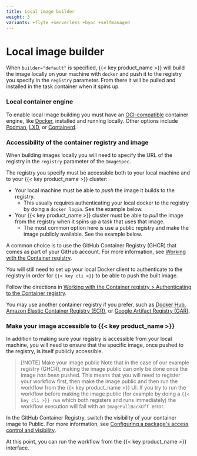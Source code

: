```yaml
---
title: Local image builder
weight: 3
variants: +flyte +serverless +byoc +selfmanaged
---
```


# Local image builder

When `builder="default"` is specified, {{< key product_name >}} will build the image locally on your machine with `docker` and push it to the registry you specify in the `registry` parameter.
From there it will be pulled and installed in the task container when it spins up.

### Local container engine

To enable local image building you must have an [OCI-compatible](https://opencontainers.org/) container engine, like [Docker](https://docs.docker.com/get-docker/), installed and running locally.
Other options include [Podman](https://podman.io/), [LXD](https://linuxcontainers.org/lxd/introduction/), or [Containerd](https://containerd.io/).

### Accessibility of the container registry and image

When building images locally you will need to specify the URL of the registry in the `registry` parameter of the `ImageSpec`.

The registry you specify must be accessible both to your local machine and to your {{< key product_name >}} cluster:

* Your local machine must be able to *push* the image it builds to the registry.
  * This usually requires authenticating your local docker to the registry by doing a `docker login`. See the example below.
* Your {{< key product_name >}} cluster must be able to *pull* the image from the registry when it spins up a task that uses that image.
  * The most common option here is use a public registry and make the image publicly available. See the example below.

A common choice is to use the GitHub Container Registry (GHCR) that comes as part of your GitHub account.
For more information, see [Working with the Container registry](https://docs.github.com/en/packages/working-with-a-github-packages-registry/working-with-the-container-registry).

You will still need to set up your local Docker client to authenticate to the registry in order for `{{< key cli >}}` to be able to push the built image.

Follow the directions in [Working with the Container registry > Authenticating to the Container registry](https://docs.github.com/en/packages/working-with-a-github-packages-registry/working-with-the-container-registry#authenticating-to-the-container-registry).

You may use another container registry if you prefer,
such as [Docker Hub](https://hub.docker.com/),
[Amazon Elastic Container Registry (ECR)](../integrations/enabling-aws-resources/enabling-aws-ecr),
or [Google Artifact Registry (GAR)](../integrations/enabling-gcp-resources/enabling-google-artifact-registry).


### Make your image accessible to {{< key product_name >}}

In addition to making sure your registry is accessible from your local machine, you will need to ensure that the specific image, once pushed to the registry, is itself publicly accessible.

> [!NOTE] Make your image public
> Note that in the case of our example registry (GHCR), making the image public can only be done once the image _has been_ pushed.
> This means that you will need to register your workflow first, then make the image public and then run the workflow from the {{< key product_name >}} UI.
> If you try to run the workflow before making the image public (for example by doing a `{{< key cli >}} run` which both registers and runs immediately)
> the workflow execution will fail with an `ImagePullBackOff `error.

In the GitHub Container Registry, switch the visibility of your container image to Public. For more information, see [Configuring a package's access control and visibility](https://docs.github.com/en/packages/learn-github-packages/configuring-a-packages-access-control-and-visibility#about-inheritance-of-access-permissions-and-visibility).

At this point, you can run the workflow from the {{< key product_name >}} interface.
